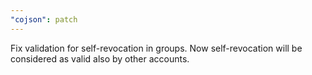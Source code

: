 ```yaml
---
"cojson": patch
---
```


Fix validation for self-revocation in groups. Now self-revocation will be considered as valid also by other accounts.

